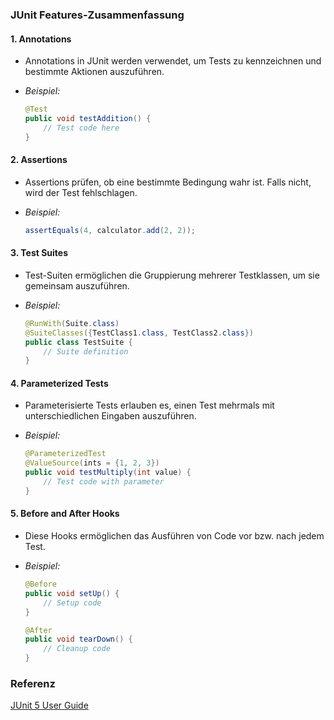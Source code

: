 ### JUnit Features-Zusammenfassung

#### 1. Annotations

- Annotations in JUnit werden verwendet, um Tests zu kennzeichnen und bestimmte Aktionen auszuführen.

- *Beispiel:*
  ```java
  @Test
  public void testAddition() {
      // Test code here
  }
  ```

#### 2. Assertions

- Assertions prüfen, ob eine bestimmte Bedingung wahr ist. Falls nicht, wird der Test fehlschlagen.

- *Beispiel:*
  ```java
  assertEquals(4, calculator.add(2, 2));
  ```

#### 3. Test Suites

- Test-Suiten ermöglichen die Gruppierung mehrerer Testklassen, um sie gemeinsam auszuführen.

- *Beispiel:*
  ```java
  @RunWith(Suite.class)
  @SuiteClasses({TestClass1.class, TestClass2.class})
  public class TestSuite {
      // Suite definition
  }
  ```

#### 4. Parameterized Tests

- Parameterisierte Tests erlauben es, einen Test mehrmals mit unterschiedlichen Eingaben auszuführen.

- *Beispiel:*
  ```java
  @ParameterizedTest
  @ValueSource(ints = {1, 2, 3})
  public void testMultiply(int value) {
      // Test code with parameter
  }
  ```

#### 5. Before and After Hooks

- Diese Hooks ermöglichen das Ausführen von Code vor bzw. nach jedem Test.

- *Beispiel:*
  ```java
  @Before
  public void setUp() {
      // Setup code
  }

  @After
  public void tearDown() {
      // Cleanup code
  }
  ```

### Referenz

[JUnit 5 User Guide](https://junit.org/junit5/docs/current/user-guide/)
